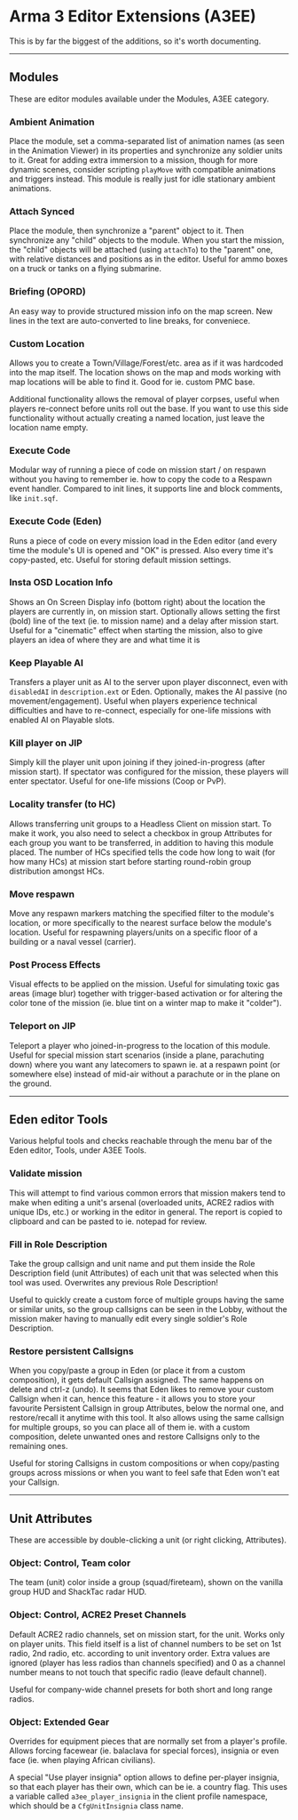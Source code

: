 Arma 3 Editor Extensions (A3EE)
===============================
This is by far the biggest of the additions, so it's worth documenting.

---

Modules
-------
These are editor modules available under the Modules, A3EE category.

### Ambient Animation
Place the module, set a comma-separated list of animation names (as seen in the
Animation Viewer) in its properties and synchronize any soldier units to it.
Great for adding extra immersion to a mission, though for more dynamic scenes,
consider scripting `playMove` with compatible animations and triggers instead.
This module is really just for idle stationary ambient animations.

### Attach Synced
Place the module, then synchronize a "parent" object to it. Then synchronize any
"child" objects to the module. When you start the mission, the "child" objects
will be attached (using `attachTo`) to the "parent" one, with relative distances
and positions as in the editor.
Useful for ammo boxes on a truck or tanks on a flying submarine.

### Briefing (OPORD)
An easy way to provide structured mission info on the map screen. New lines in
the text are auto-converted to line breaks, for conveniece.

### Custom Location
Allows you to create a Town/Village/Forest/etc. area as if it was hardcoded into
the map itself. The location shows on the map and mods working with map
locations will be able to find it. Good for ie. custom PMC base.

Additional functionality allows the removal of player corpses, useful when
players re-connect before units roll out the base. If you want to use this side
functionality without actually creating a named location, just leave the
location name empty.

### Execute Code
Modular way of running a piece of code on mission start / on respawn without you
having to remember ie. how to copy the code to a Respawn event handler. Compared
to init lines, it supports line and block comments, like `init.sqf`.

### Execute Code (Eden)
Runs a piece of code on every mission load in the Eden editor (and every time
the module's UI is opened and "OK" is pressed. Also every time it's copy-pasted,
etc. Useful for storing default mission settings.

### Insta OSD Location Info
Shows an On Screen Display info (bottom right) about the location the players
are currently in, on mission start. Optionally allows setting the first (bold)
line of the text (ie. to mission name) and a delay after mission start.
Useful for a "cinematic" effect when starting the mission, also to give players
an idea of where they are and what time it is

### Keep Playable AI
Transfers a player unit as AI to the server upon player disconnect, even with
`disabledAI` in `description.ext` or Eden. Optionally, makes the AI passive
(no movement/engagement).
Useful when players experience technical difficulties and have to re-connect,
especially for one-life missions with enabled AI on Playable slots.

### Kill player on JIP
Simply kill the player unit upon joining if they joined-in-progress (after
mission start). If spectator was configured for the mission, these players will
enter spectator.
Useful for one-life missions (Coop or PvP).

### Locality transfer (to HC)
Allows transferring unit groups to a Headless Client on mission start. To make
it work, you also need to select a checkbox in group Attributes for each group
you want to be transferred, in addition to having this module placed.
The number of HCs specified tells the code how long to wait (for how many HCs)
at mission start before starting round-robin group distribution amongst HCs.

### Move respawn
Move any respawn markers matching the specified filter to the module's location,
or more specifically to the nearest surface below the module's location.
Useful for respawning players/units on a specific floor of a building or a naval
vessel (carrier).

### Post Process Effects
Visual effects to be applied on the mission. Useful for simulating toxic gas
areas (image blur) together with trigger-based activation or for altering the
color tone of the mission (ie. blue tint on a winter map to make it "colder").

### Teleport on JIP
Teleport a player who joined-in-progress to the location of this module. Useful
for special mission start scenarios (inside a plane, parachuting down) where you
want any latecomers to spawn ie. at a respawn point (or somewhere else) instead
of mid-air without a parachute or in the plane on the ground.

---

Eden editor Tools
-----------------
Various helpful tools and checks reachable through the menu bar of the Eden
editor, Tools, under A3EE Tools.

### Validate mission
This will attempt to find various common errors that mission makers tend to make
when editing a unit's arsenal (overloaded units, ACRE2 radios with unique IDs,
etc.) or working in the editor in general. The report is copied to clipboard and
can be pasted to ie. notepad for review.

### Fill in Role Description
Take the group callsign and unit name and put them inside the Role Description
field (unit Attributes) of each unit that was selected when this tool was used.
Overwrites any previous Role Description!

Useful to quickly create a custom force of multiple groups having the same or
similar units, so the group callsigns can be seen in the Lobby, without the
mission maker having to manually edit every single soldier's Role Description.

### Restore persistent Callsigns
When you copy/paste a group in Eden (or place it from a custom composition),
it gets default Callsign assigned. The same happens on delete and ctrl-z (undo).
It seems that Eden likes to remove your custom Callsign when it can, hence this
feature - it allows you to store your favourite Persistent Callsign in group
Attributes, below the normal one, and restore/recall it anytime with this tool.
It also allows using the same callsign for multiple groups, so you can place
all of them ie. with a custom composition, delete unwanted ones and restore
Callsigns only to the remaining ones.

Useful for storing Callsigns in custom compositions or when copy/pasting groups
across missions or when you want to feel safe that Eden won't eat your Callsign.

---

Unit Attributes
---------------
These are accessible by double-clicking a unit (or right clicking, Attributes).

### Object: Control, Team color
The team (unit) color inside a group (squad/fireteam), shown on the vanilla
group HUD and ShackTac radar HUD.

### Object: Control, ACRE2 Preset Channels
Default ACRE2 radio channels, set on mission start, for the unit. Works only
on player units. This field itself is a list of channel numbers to be set on
1st radio, 2nd radio, etc. according to unit inventory order. Extra values are
ignored (player has less radios than channels specified) and 0 as a channel
number means to not touch that specific radio (leave default channel).

Useful for company-wide channel presets for both short and long range radios.

### Object: Extended Gear
Overrides for equipment pieces that are normally set from a player's profile.
Allows forcing facewear (ie. balaclava for special forces), insignia or even
face (ie. when playing African civilians).

A special "Use player insignia" option allows to define per-player insignia,
so that each player has their own, which can be ie. a country flag. This uses
a variable called `a3ee_player_insignia` in the client profile namespace,
which should be a `CfgUnitInsignia` class name.
